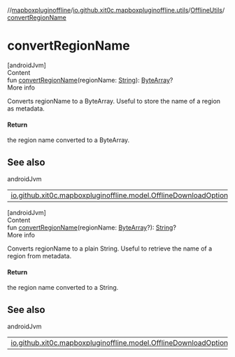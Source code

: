 //[mapboxpluginoffline](../../../index.md)/[io.github.xit0c.mapboxpluginoffline.utils](../index.md)/[OfflineUtils](index.md)/[convertRegionName](convert-region-name.md)



# convertRegionName  
[androidJvm]  
Content  
fun [convertRegionName](convert-region-name.md)(regionName: [String](https://kotlinlang.org/api/latest/jvm/stdlib/kotlin/-string/index.html)): [ByteArray](https://kotlinlang.org/api/latest/jvm/stdlib/kotlin/-byte-array/index.html)?  
More info  


Converts regionName to a ByteArray. Useful to store the name of a region as metadata.



#### Return  


the region name converted to a ByteArray.



## See also  
  
androidJvm  
  
| | |
|---|---|
| <a name="io.github.xit0c.mapboxpluginoffline.utils/OfflineUtils/convertRegionName/#kotlin.String/PointingToDeclaration/"></a>[io.github.xit0c.mapboxpluginoffline.model.OfflineDownloadOptions](../../io.github.xit0c.mapboxpluginoffline.model/-offline-download-options/get-region-name.md)| <a name="io.github.xit0c.mapboxpluginoffline.utils/OfflineUtils/convertRegionName/#kotlin.String/PointingToDeclaration/"></a>|
  
  


[androidJvm]  
Content  
fun [convertRegionName](convert-region-name.md)(regionName: [ByteArray](https://kotlinlang.org/api/latest/jvm/stdlib/kotlin/-byte-array/index.html)?): [String](https://kotlinlang.org/api/latest/jvm/stdlib/kotlin/-string/index.html)?  
More info  


Converts regionName to a plain String. Useful to retrieve the name of a region from metadata.



#### Return  


the region name converted to a String.



## See also  
  
androidJvm  
  
| | |
|---|---|
| <a name="io.github.xit0c.mapboxpluginoffline.utils/OfflineUtils/convertRegionName/#kotlin.ByteArray?/PointingToDeclaration/"></a>[io.github.xit0c.mapboxpluginoffline.model.OfflineDownloadOptions](../../io.github.xit0c.mapboxpluginoffline.model/-offline-download-options/get-region-name.md)| <a name="io.github.xit0c.mapboxpluginoffline.utils/OfflineUtils/convertRegionName/#kotlin.ByteArray?/PointingToDeclaration/"></a>|
  
  



